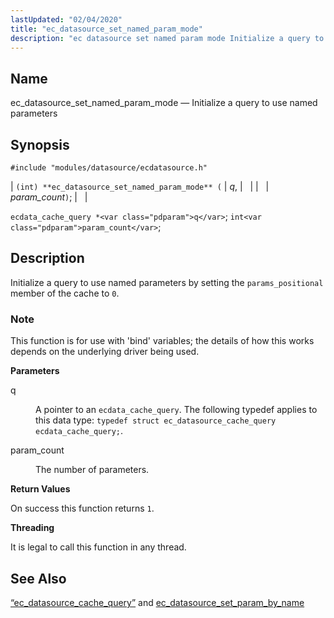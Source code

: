 ```yaml
---
lastUpdated: "02/04/2020"
title: "ec_datasource_set_named_param_mode"
description: "ec datasource set named param mode Initialize a query to use named parameters int ec datasource set named param mode q param count ecdata cache query q intparam count Initialize a query to use named parameters by setting the params positional member of the cache to 0 This function is..."
---
```


<a name="apis.ec_datasource_set_named_param_mode"></a> 
## Name

ec_datasource_set_named_param_mode — Initialize a query to use named parameters

## Synopsis

`#include "modules/datasource/ecdatasource.h"`

| `(int) **ec_datasource_set_named_param_mode** (` | <var class="pdparam">q</var>, |   |
|   | <var class="pdparam">param_count</var>`)`; |   |

`ecdata_cache_query *<var class="pdparam">q</var>`;
`int<var class="pdparam">param_count</var>`;<a name="idp49718208"></a> 
## Description

Initialize a query to use named parameters by setting the `params_positional` member of the cache to `0`.

### Note

This function is for use with 'bind' variables; the details of how this works depends on the underlying driver being used.

**<a name="idp49721376"></a> Parameters**

<dl class="variablelist">

<dt>q</dt>

<dd>

A pointer to an `ecdata_cache_query`. The following typedef applies to this data type: `typedef struct ec_datasource_cache_query ecdata_cache_query;`.

</dd>

<dt>param_count</dt>

<dd>

The number of parameters.

</dd>

</dl>

**<a name="idp49726928"></a> Return Values**

On success this function returns `1`.

**<a name="idp49728304"></a> Threading**

It is legal to call this function in any thread.

<a name="idp49729728"></a> 
## See Also

[“ec_datasource_cache_query”](/momentum/3/3-api/structs-ec-datasource-cache-query) and [ec_datasource_set_param_by_name](/momentum/3/3-api/apis-ec-datasource-set-param-by-name)